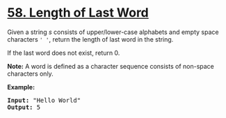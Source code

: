 <h1 class="title__20p2"><a href="/problems/length-of-last-word/">58. Length of Last Word</a></h1>

<div><p>Given a string <i>s</i> consists of upper/lower-case alphabets and empty space characters <code>' '</code>, return the length of last word in the string.</p>

<p>If the last word does not exist, return 0.</p>

<p><b>Note:</b> A word is defined as a character sequence consists of non-space characters only.</p>

<p><b>Example:</b>
</p><pre><b>Input:</b> "Hello World"
<b>Output:</b> 5
</pre>
<p></p></div>